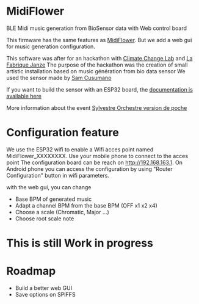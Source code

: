 # MidiFlower
BLE Midi music generation from BioSensor data with Web control board


This firmware has the same features as [MidiFlower](https://github.com/crocsg/MidiFlower). But we add a web gui for music generation configuration.

This software was after for an hackathon with [Climate Change Lab](https://climatechangelab.org/) and [La Fabrique Janze](https://lafabrique.rafcom.bzh/)
The purpose of the hackathon was the creation of small artistic installation based on music génération from bio data sensor
We used the sensor made by [Sam Cusumano](https://github.com/electricityforprogress/MIDIsprout)

If you want to build the sensor with an ESP32 board, the [documentation is available here](https://wikifab.org/wiki/Capteur_BioData_pour_ESP32)

More information about the event [Sylvestre Orchestre version de poche](https://climatechangelab.org/2021/12/13/sylvestre-orchestre-version-de-poche-retour-sur-le-hackathon-de-decembre-2021/)




# Configuration feature
We use the ESP32 wifi to enable a Wifi  acces point named MidiFlower_XXXXXXXX.
Use your mobile phone to connect to the acces point
The configuration board can be reach on http://192.168.163.1. On Android phone you can access the configuration by using "Router Configuration" button
in wifi parameters.

with the web gui, you can change
- Base BPM of generated music
- Adapt a channel BPM from the base BPM (OFF x1 x2 x4)
- Choose a scale (Chromatic, Major ...)
- Choose root scale note


# This is still Work in progress 

# Roadmap

- Build a better web GUI
- Save options on SPIFFS


